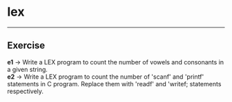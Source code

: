 # lex
---
## Exercise
__e1__ -> Write a LEX program to count the number of vowels and consonants in a given string.  
__e2__ -> Write a LEX program to count the number of 'scanf' and 'printf' statements in C program. Replace them with 'readf' and 'writef; statements respectively.
